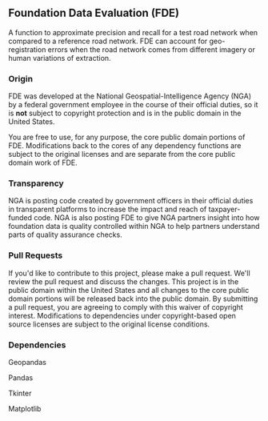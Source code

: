 ## Foundation Data Evaluation (FDE)
A function to approximate precision and recall for a test road network when compared to a reference road network. FDE can account for geo-registration errors when the road network comes from different imagery or human variations of extraction.

### Origin
FDE was developed at the National Geospatial-Intelligence Agency (NGA) by a federal government employee in the course of their official duties, so it is <strong>not</strong> subject to copyright protection and is in the public domain in the United States. 

You are free to use, for any purpose, the core public domain portions of FDE. Modifications back to the cores of any dependency functions are subject to the original licenses and are separate from the core public domain work of FDE. 

### Transparency
NGA is posting code created by government officers in their official duties in transparent platforms to increase the impact and reach of taxpayer-funded code. NGA is also posting FDE to give NGA partners insight into how foundation data is quality controlled within NGA to help partners understand parts of quality assurance checks.

### Pull Requests
If you'd like to contribute to this project, please make a pull request. We'll review the pull request and discuss the changes. This project is in the public domain within the United States and all changes to the core public domain portions will be released back into the public domain. By submitting a pull request, you are agreeing to comply with this waiver of copyright interest. Modifications to dependencies under copyright-based open source licenses are subject to the original license conditions.

### Dependencies
Geopandas

Pandas

Tkinter

Matplotlib


